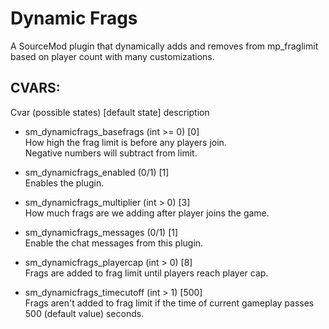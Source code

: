 # Dynamic Frags
A SourceMod plugin that dynamically adds and removes from mp_fraglimit based on player count with many customizations.

## CVARS:  
Cvar (possible states) [default state] description

* sm_dynamicfrags_basefrags (int >= 0) [0]  
How high the frag limit is before any players join.  
Negative numbers will subtract from limit.

* sm_dynamicfrags_enabled (0/1) [1]  
Enables the plugin.

* sm_dynamicfrags_multiplier (int > 0) [3]  
How much frags are we adding after player joins the game.

* sm_dynamicfrags_messages (0/1) [1]  
Enable the chat messages from this plugin.

* sm_dynamicfrags_playercap (int > 0) [8]  
Frags are added to frag limit until players reach player cap.

* sm_dynamicfrags_timecutoff (int > 1) [500]  
Frags aren't added to frag limit if the time of current gameplay passes 500 (default value) seconds.
